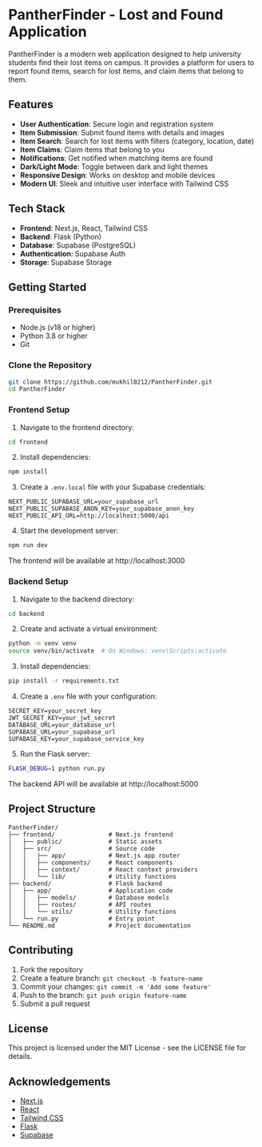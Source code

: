 # PantherFinder - Lost and Found Application

PantherFinder is a modern web application designed to help university students find their lost items on campus. It provides a platform for users to report found items, search for lost items, and claim items that belong to them.

## Features

- **User Authentication**: Secure login and registration system
- **Item Submission**: Submit found items with details and images
- **Item Search**: Search for lost items with filters (category, location, date)
- **Item Claims**: Claim items that belong to you
- **Notifications**: Get notified when matching items are found
- **Dark/Light Mode**: Toggle between dark and light themes
- **Responsive Design**: Works on desktop and mobile devices
- **Modern UI**: Sleek and intuitive user interface with Tailwind CSS

## Tech Stack

- **Frontend**: Next.js, React, Tailwind CSS
- **Backend**: Flask (Python)
- **Database**: Supabase (PostgreSQL)
- **Authentication**: Supabase Auth
- **Storage**: Supabase Storage

## Getting Started

### Prerequisites

- Node.js (v18 or higher)
- Python 3.8 or higher
- Git

### Clone the Repository

```bash
git clone https://github.com/mukhil0212/PantherFinder.git
cd PantherFinder
```

### Frontend Setup

1. Navigate to the frontend directory:
```bash
cd frontend
```

2. Install dependencies:
```bash
npm install
```

3. Create a `.env.local` file with your Supabase credentials:
```
NEXT_PUBLIC_SUPABASE_URL=your_supabase_url
NEXT_PUBLIC_SUPABASE_ANON_KEY=your_supabase_anon_key
NEXT_PUBLIC_API_URL=http://localhost:5000/api
```

4. Start the development server:
```bash
npm run dev
```

The frontend will be available at http://localhost:3000

### Backend Setup

1. Navigate to the backend directory:
```bash
cd backend
```

2. Create and activate a virtual environment:
```bash
python -m venv venv
source venv/bin/activate  # On Windows: venv\Scripts\activate
```

3. Install dependencies:
```bash
pip install -r requirements.txt
```

4. Create a `.env` file with your configuration:
```
SECRET_KEY=your_secret_key
JWT_SECRET_KEY=your_jwt_secret
DATABASE_URL=your_database_url
SUPABASE_URL=your_supabase_url
SUPABASE_KEY=your_supabase_service_key
```

5. Run the Flask server:
```bash
FLASK_DEBUG=1 python run.py
```

The backend API will be available at http://localhost:5000

## Project Structure

```
PantherFinder/
├── frontend/               # Next.js frontend
│   ├── public/             # Static assets
│   ├── src/                # Source code
│   │   ├── app/            # Next.js app router
│   │   ├── components/     # React components
│   │   ├── context/        # React context providers
│   │   └── lib/            # Utility functions
├── backend/                # Flask backend
│   ├── app/                # Application code
│   │   ├── models/         # Database models
│   │   ├── routes/         # API routes
│   │   └── utils/          # Utility functions
│   └── run.py              # Entry point
└── README.md               # Project documentation
```

## Contributing

1. Fork the repository
2. Create a feature branch: `git checkout -b feature-name`
3. Commit your changes: `git commit -m 'Add some feature'`
4. Push to the branch: `git push origin feature-name`
5. Submit a pull request

## License

This project is licensed under the MIT License - see the LICENSE file for details.

## Acknowledgements

- [Next.js](https://nextjs.org/)
- [React](https://reactjs.org/)
- [Tailwind CSS](https://tailwindcss.com/)
- [Flask](https://flask.palletsprojects.com/)
- [Supabase](https://supabase.io/)